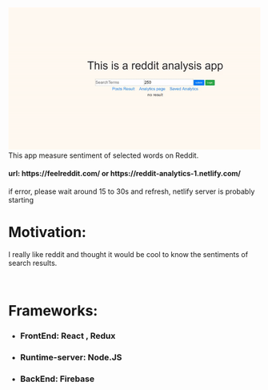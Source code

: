  <!-- ![oops image is not showing](https://media.giphy.com/media/51XWAg1UcTaK1gYNFB/giphy.gif)-->
 
<img src="/ezgif.com-video-to-gif (1).gif" alt="oops image is not showing"/>
This app measure sentiment of selected words on Reddit.
<h4>url: https://feelreddit.com/ or https://reddit-analytics-1.netlify.com/</h4>
<p>if error, please wait around 15 to 30s and refresh, netlify server is probably starting</p>
<h1>Motivation:</h1>

I really like reddit and thought it would be cool to know the sentiments of search results.

<br/>
<h1>Frameworks:</h1> 
<ul>
<li><h3>FrontEnd: React , Redux</h3></li>

<li><h3>Runtime-server: Node.JS</h3></li>

<li><h3>BackEnd: Firebase</h3></li>
</ul>
